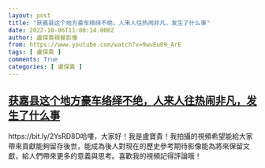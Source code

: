 ```yaml
---
layout: post
title: "获嘉县这个地方豪车络绎不绝，人来人往热闹非凡，发生了什么事"
date: 2022-10-06T11:00:14.000Z
author: 盧保貴視覺影像
from: https://www.youtube.com/watch?v=9wuEu09_ArE
tags: [ 盧保貴 ]
comments: True
categories: [ 盧保貴 ]
---
```

<!--1665054014000-->
[获嘉县这个地方豪车络绎不绝，人来人往热闹非凡，发生了什么事](https://www.youtube.com/watch?v=9wuEu09_ArE)
------

<div>
https://bit.ly/2YsRD8D哈嘍，大家好！我是盧寶貴！我拍攝的視頻希望能給大家帶來貢獻能夠留存後世，能成為後人對現在的歷史參考期待影像能為將來保留文獻，給人們帶來更多的意義與思考。喜歡我的視頻記得評論哦！
</div>
